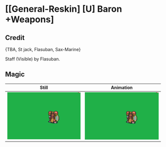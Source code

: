 # [\[General-Reskin\] \[U\] Baron +Weapons]

## Credit

{TBA, St jack, Flasuban, Sax-Marine}

Staff (Visible) by Flasuban.

## Magic

| Still | Animation |
| :---: | :-------: |
| ![Magic still](./Magic_000.png) | ![Magic animation](./Magic.gif) |
